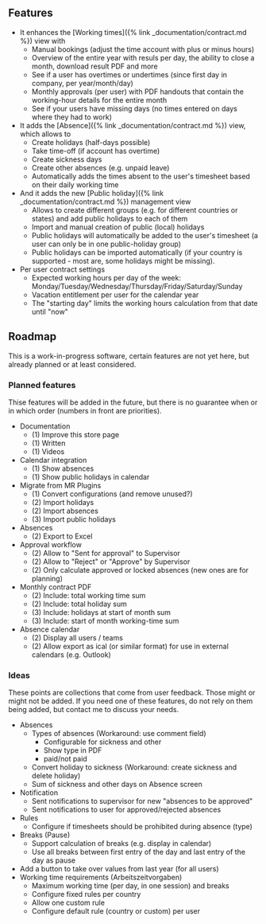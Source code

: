 
## Features

- It enhances the [Working times]({% link _documentation/contract.md %}) view with 
  - Manual bookings (adjust the time account with plus or minus hours)
  - Overview of the entire year with resuls per day, the ability to close a month, download result PDF and more
  - See if a user has overtimes or undertimes (since first day in company, per year/month/day)
  - Monthly approvals (per user) with PDF handouts that contain the working-hour details for the entire month
  - See if your users have missing days (no times entered on days where they had to work)
- It adds the [Absence]({% link _documentation/contract.md %}) view, which allows to
  - Create holidays (half-days possible)
  - Take time-off (if account has overtime)
  - Create sickness days
  - Create other absences (e.g. unpaid leave)
  - Automatically adds the times absent to the user's timesheet based on their daily working time
- And it adds the new [Public holiday]({% link _documentation/contract.md %}) management view
  - Allows to create different groups (e.g. for different countries or states) and add public holidays to each of them 
  - Import and manual creation of public (local) holidays
  - Public holidays will automatically be added to the user's timesheet (a user can only be in one public-holiday group)
  - Public holidays can be imported automatically (if your country is supported - most are, some holidays might be missing).
- Per user contract settings
  - Expected working hours per day of the week: Monday/Tuesday/Wednesday/Thursday/Friday/Saturday/Sunday
  - Vacation entitlement per user for the calendar year
  - The "starting day" limits the working hours calculation from that date until "now"  

## Roadmap

This is a work-in-progress software, certain features are not yet here, but already planned or at least considered.

### Planned features

Thise features will be added in the future, but there is no guarantee when or in which order (numbers in front are priorities).

- Documentation
    - (1) Improve this store page 
    - (1) Written
    - (1) Videos
- Calendar integration
    - (1) Show absences
    - (1) Show public holidays in calendar
- Migrate from MR Plugins
    - (1) Convert configurations (and remove unused?)
    - (2) Import holidays
    - (2) Import absences
    - (3) Import public holidays
- Absences
  - (2) Export to Excel
- Approval workflow
    - (2) Allow to "Sent for approval" to Supervisor
    - (2) Allow to "Reject" or "Approve" by Supervisor
    - (2) Only calculate approved or locked absences (new ones are for planning)
- Monthly contract PDF
    - (2) Include: total working time sum
    - (2) Include: total holiday sum
    - (3) Include: holidays at start of month sum
    - (3) Include: start of month working-time sum
- Absence calendar
    - (2) Display all users / teams
    - (2) Allow export as ical (or similar format) for use in external calendars (e.g. Outlook)

### Ideas 

These points are collections that come from user feedback. Those might or might not be added. 
If you need one of these features, do not rely on them being added, but contact me to discuss your needs.

- Absences
    - Types of absences (Workaround: use comment field)
        - Configurable for sickness and other
        - Show type in PDF
        - paid/not paid
    - Convert holiday to sickness (Workaround: create sickness and delete holiday)
    - Sum of sickness and other days on Absence screen
- Notification
  - Sent notifications to supervisor for new "absences to be approved"
  - Sent notifications to user for approved/rejected absences
- Rules
    - Configure if timesheets should be prohibited during absence (type)
- Breaks (Pause)
    - Support calculation of breaks (e.g. display in calendar)
    - Use all breaks between first entry of the day and last entry of the day as pause
- Add a button to take over values from last year (for all users)
- Working time requirements (Arbeitszeitvorgaben)
    - Maximum working time (per day, in one session) and breaks
    - Configure fixed rules per country
    - Allow one custom rule
    - Configure default rule (country or custom) per user
